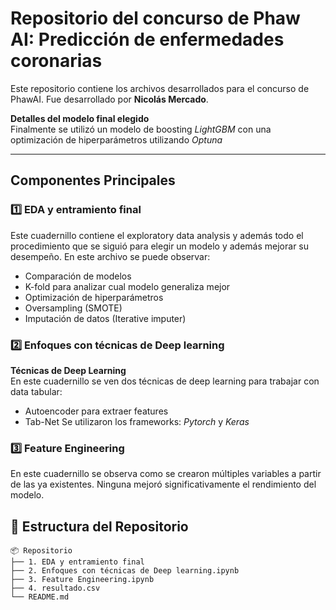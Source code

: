 
# Repositorio del concurso de Phaw AI: Predicción de enfermedades coronarias

Este repositorio contiene los archivos desarrollados para el concurso de PhawAI. Fue desarrollado por **Nicolás Mercado**.


**Detalles del modelo final elegido** <br>
Finalmente se utilizó un modelo de boosting *LightGBM* con una optimización de hiperparámetros utilizando *Optuna*

---

##  Componentes Principales

### 1️⃣ **EDA y entramiento final**
Este cuadernillo contiene el exploratory data analysis y además todo el procedimiento que se siguió para elegir un modelo y además mejorar su desempeño. En este archivo se puede observar:
- Comparación de modelos
- K-fold para analizar cual modelo generaliza mejor
- Optimización de hiperparámetros
- Oversampling (SMOTE)
- Imputación de datos (Iterative imputer)



### 2️⃣ **Enfoques con técnicas de Deep learning**
**Técnicas de Deep Learning** <br> En este cuadernillo se ven dos técnicas de deep learning para trabajar con data tabular:
- Autoencoder para extraer features
- Tab-Net
Se utilizaron los frameworks: *Pytorch* y *Keras* 

### 3️⃣ **Feature Engineering**
En este cuadernillo se observa como se crearon múltiples variables a partir de las ya existentes. Ninguna mejoró significativamente el rendimiento del modelo.



## 📂 Estructura del Repositorio

```plaintext
📦 Repositorio
├── 1. EDA y entramiento final
├── 2. Enfoques con técnicas de Deep learning.ipynb 
├── 3. Feature Engineering.ipynb 
├── 4. resultado.csv      
└── README.md              